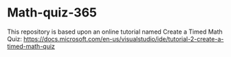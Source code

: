 # Math-quiz-365
This repository is based upon an online tutorial named Create a Timed Math Quiz: https://docs.microsoft.com/en-us/visualstudio/ide/tutorial-2-create-a-timed-math-quiz